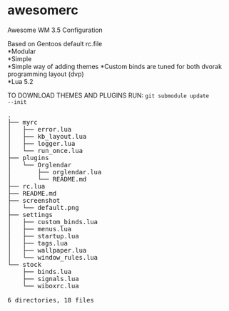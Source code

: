 awesomerc
=========

Awesome WM 3.5 Configuration

Based on Gentoos default rc.file<br>
*Modular<br>
*Simple<br>
*Simple way of adding themes
*Custom binds are tuned for both dvorak programming layout (dvp)<br>
*Lua 5.2<br>

TO DOWNLOAD THEMES AND PLUGINS RUN:
<code>git submodule update --init</code>


<pre>
.
├── myrc
│   ├── error.lua
│   ├── kb_layout.lua
│   ├── logger.lua
│   └── run_once.lua
├── plugins
│   └── Orglendar
│       ├── orglendar.lua
│       └── README.md
├── rc.lua
├── README.md
├── screenshot
│   └── default.png
├── settings
│   ├── custom_binds.lua
│   ├── menus.lua
│   ├── startup.lua
│   ├── tags.lua
│   ├── wallpaper.lua
│   └── window_rules.lua
└── stock
    ├── binds.lua
    ├── signals.lua
    └── wiboxrc.lua

6 directories, 18 files
</pre>
